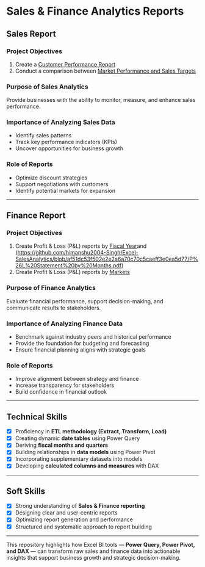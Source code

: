# Sales & Finance Analytics Reports  

## Sales Report  

### Project Objectives  
1. Create a [Customer Performance Report](https://github.com/himanshu2004-Singh/Excel-SalesAnalytics/blob/6330a5d61ed68feac8fac557b3a24760ca08208b/Customer%20Performance%20Report.pdf)
2. Conduct a comparison between [Market Performance and Sales Targets](https://github.com/himanshu2004-Singh/Excel-SalesAnalytics/blob/6330a5d61ed68feac8fac557b3a24760ca08208b/Market%20Performance%20vs%20Target%20Report.pdf)  

### Purpose of Sales Analytics  
Provide businesses with the ability to monitor, measure, and enhance sales performance.  

### Importance of Analyzing Sales Data  
- Identify sales patterns  
- Track key performance indicators (KPIs)  
- Uncover opportunities for business growth  

### Role of Reports  
- Optimize discount strategies  
- Support negotiations with customers  
- Identify potential markets for expansion  

---

## Finance Report  

### Project Objectives  
1. Create Profit & Loss (P&L) reports by [Fiscal Year](https://github.com/himanshu2004-Singh/Excel-SalesAnalytics/blob/af51dc53f502e2e2a6a70c70c5caeff3e0ea5d77/P%26L%20Statement%20by%20Fiscal%20Year.pdf)and (https://github.com/himanshu2004-Singh/Excel-SalesAnalytics/blob/af51dc53f502e2e2a6a70c70c5caeff3e0ea5d77/P%26L%20Statement%20by%20Months.pdf)
2. Create Profit & Loss (P&L) reports by [Markets](https://github.com/himanshu2004-Singh/Excel-SalesAnalytics/blob/af51dc53f502e2e2a6a70c70c5caeff3e0ea5d77/P%26L%20Statement%20by%20Markets.pdf)  

### Purpose of Finance Analytics  
Evaluate financial performance, support decision-making, and communicate results to stakeholders.  

### Importance of Analyzing Finance Data  
- Benchmark against industry peers and historical performance  
- Provide the foundation for budgeting and forecasting  
- Ensure financial planning aligns with strategic goals  

### Role of Reports  
- Improve alignment between strategy and finance  
- Increase transparency for stakeholders  
- Build confidence in financial outlook  

---

## Technical Skills  

- [x] Proficiency in **ETL methodology (Extract, Transform, Load)**  
- [x] Creating dynamic **date tables** using Power Query  
- [x] Deriving **fiscal months and quarters**  
- [x] Building relationships in **data models** using Power Pivot  
- [x] Incorporating supplementary datasets into models  
- [x] Developing **calculated columns and measures** with DAX  

---

## Soft Skills  

- [x] Strong understanding of **Sales & Finance reporting**  
- [x] Designing clear and user-centric reports  
- [x] Optimizing report generation and performance  
- [x] Structured and systematic approach to report building  

---

This repository highlights how Excel BI tools — **Power Query, Power Pivot, and DAX** — can transform raw sales and finance data into actionable insights that support business growth and strategic decision-making.  
